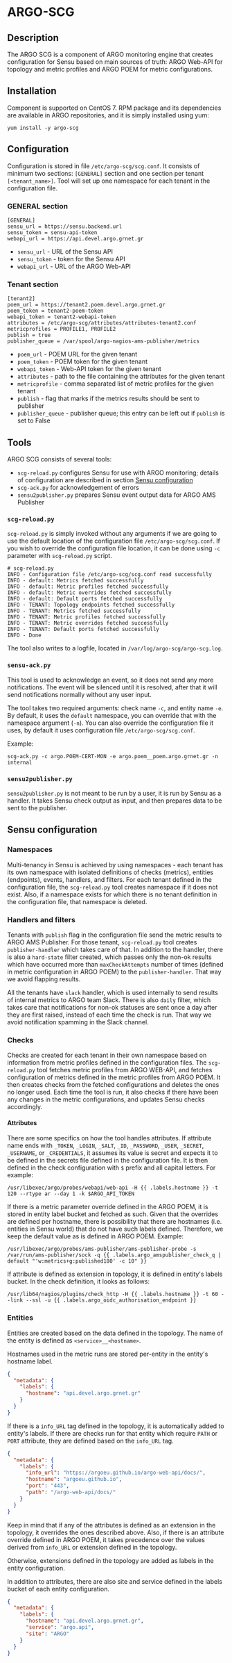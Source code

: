 # ARGO-SCG

## Description

The ARGO SCG is a component of ARGO monitoring engine that creates configuration for Sensu based on main sources of truth: ARGO Web-API for topology and metric profiles and ARGO POEM for metric configurations.

## Installation

Component is supported on CentOS 7. RPM package and its dependencies are available in ARGO repositories, and it is simply installed using yum:

```
yum install -y argo-scg
```

## Configuration

Configuration is stored in file `/etc/argo-scg/scg.conf`. It consists of minimum two sections: `[GENERAL]` section and one section per tenant `[<tenant_name>]`. Tool will set up one namespace for each tenant in the configuration file.

### GENERAL section

```
[GENERAL]
sensu_url = https://sensu.backend.url
sensu_token = sensu-api-token
webapi_url = https://api.devel.argo.grnet.gr
```

* `sensu_url` - URL of the Sensu API
* `sensu_token` - token for the Sensu API
* `webapi_url` - URL of the ARGO Web-API

### Tenant section

```
[tenant2]
poem_url = https://tenant2.poem.devel.argo.grnet.gr
poem_token = tenant2-poem-token
webapi_token = tenant2-webapi-token
attributes = /etc/argo-scg/attributes/attributes-tenant2.conf
metricprofiles = PROFILE1, PROFILE2
publish = true
publisher_queue = /var/spool/argo-nagios-ams-publisher/metrics
```

* `poem_url` - POEM URL for the given tenant
* `poem_token` - POEM token for the given tenant
* `webapi_token` - Web-API token for the given tenant
* `attributes` - path to the file containing the attributes for the given tenant
* `metricprofile` - comma separated list of metric profiles for the given tenant
* `publish` - flag that marks if the metrics results should be sent to publisher
* `publisher_queue` - publisher queue; this entry can be left out if `publish` is set to False

## Tools

ARGO SCG consists of several tools:

* `scg-reload.py` configures Sensu for use with ARGO monitoring; details of configuration are described in section [Sensu configuration](#sensu-configuration)
* `scg-ack.py` for acknowledgement of errors
* `sensu2publisher.py` prepares Sensu event output data for ARGO AMS Publisher

### `scg-reload.py`

`scg-reload.py` is simply invoked without any arguments if we are going to use the default location of the configuration file `/etc/argo-scg/scg.conf`. If you wish to override the configuration file location, it can be done using `-c` parameter with `scg-reload.py` script. 

```
# scg-reload.py 
INFO - Configuration file /etc/argo-scg/scg.conf read successfully
INFO - default: Metrics fetched successfully
INFO - default: Metric profiles fetched successfully
INFO - default: Metric overrides fetched successfully
INFO - default: Default ports fetched successfully
INFO - TENANT: Topology endpoints fetched successfully
INFO - TENANT: Metrics fetched successfully
INFO - TENANT: Metric profiles fetched successfully
INFO - TENANT: Metric overrides fetched successfully
INFO - TENANT: Default ports fetched successfully
INFO - Done
```

The tool also writes to a logfile, located in `/var/log/argo-scg/argo-scg.log`.

### `sensu-ack.py`

This tool is used to acknowledge an event, so it does not send any more notifications. The event will be silenced until it is resolved, after that it will send notifications normally without any user input. 

The tool takes two required arguments: check name `-c`, and entity name `-e`. By default, it uses the `default` namespace, you can override that with the namespace argument (`-n`). You can also override the configuration file it uses, by default it uses configuration file `/etc/argo-scg/scg.conf`.

Example:

```
scg-ack.py -c argo.POEM-CERT-MON -e argo.poem__poem.argo.grnet.gr -n internal
```
### `sensu2publisher.py`

`sensu2publisher.py` is not meant to be run by a user, it is run by Sensu as a handler. It takes Sensu check output as input, and then prepares data to be sent to the publisher.

## Sensu configuration

### Namespaces

Multi-tenancy in Sensu is achieved by using namespaces - each tenant has its own namespace with isolated definitions of checks (metrics), entities (endpoints), events, handlers, and filters. For each tenant defined in the configuration file, the `scg-reload.py` tool creates namespace if it does not exist. Also, if a namespace exists for which there is no tenant definition in the configuration file, that namespace is deleted.

### Handlers and filters

Tenants with `publish` flag in the configuration file send the metric results to ARGO AMS Publisher. For those tenant, `scg-reload.py` tool creates `publisher-handler` which takes care of that. In addition to the handler, there is also a `hard-state` filter created, which passes only the non-ok results which have occurred more than `maxCheckAttempts` number of times (defined in metric configuration in ARGO POEM) to the `publisher-handler`. That way we avoid flapping results.

All the tenants have `slack` handler, which is used internally to send results of internal metrics to ARGO team Slack. There is also `daily` filter, which takes care that notifications for non-ok statuses are sent once a day after they are first raised, instead of each time the check is run. That way we avoid notification spamming in the Slack channel.

### Checks

Checks are created for each tenant in their own namespace based on information from metric profiles defined in the configuration files. The `scg-reload.py` tool fetches metric profiles from ARGO WEB-API, and fetches configuration of metrics defined in the metric profiles from ARGO POEM. It then creates checks from the fetched configurations and deletes the ones no longer used. Each time the tool is run, it also checks if there have been any changes in the metric configurations, and updates Sensu checks accordingly.

#### Attributes

There are some specifics on how the tool handles attributes. If attribute name ends with `_TOKEN`, `_LOGIN`, `_SALT`, `_ID`, `_PASSWORD`, `_USER`, `_SECRET`, `_USERNAME`, or `_CREDENTIALS`, it assumes its value is secret and expects it to be defined in the secrets file defined in the configuration file. It is then defined in the check configuration with `$` prefix and all capital letters. For example:

```
/usr/libexec/argo/probes/webapi/web-api -H {{ .labels.hostname }} -t 120 --rtype ar --day 1 -k $ARGO_API_TOKEN
```

If there is a metric parameter override defined in the ARGO POEM, it is stored in entity label bucket and fetched as such. Given that the overrides are defined per hostname, there is possibility that there are hostnames (i.e. entities in Sensu world) that do not have such labels defined. Therefore, we keep the default value as is defined in ARGO POEM. Example:

```
/usr/libexec/argo/probes/ams-publisher/ams-publisher-probe -s /var/run/ams-publisher/sock -q {{ .labels.argo_amspublisher_check_q | default "'w:metrics+g:published180' -c 10" }}
```

If attribute is defined as extension in topology, it is defined in entity's labels bucket. In the check definition, it looks as follows:

```
/usr/lib64/nagios/plugins/check_http -H {{ .labels.hostname }} -t 60 --link --ssl -u {{ .labels.argo_oidc_authorisation_endpoint }}
```

### Entities

Entities are created based on the data defined in the topology. The name of the entity is defined as `<service>__<hostname>`. 

Hostnames used in the metric runs are stored per-entity in the entity's hostname label.

```json
{
  "metadata": {
    "labels": {
      "hostname": "api.devel.argo.grnet.gr"
    }
  }
}
```

If there is a `info_URL` tag defined in the topology, it is automatically added to entity's labels. If there are checks run for that entity which require `PATH` or `PORT` attribute, they are defined based on the `info_URL` tag.

```json
{
  "metadata": {
    "labels": {
      "info_url": "https://argoeu.github.io/argo-web-api/docs/",
      "hostname": "argoeu.github.io",
      "port": "443",
      "path": "/argo-web-api/docs/"
    }
  }
}
```

Keep in mind that if any of the attributes is defined as an extension in the topology, it overrides the ones described above. Also, if there is an attribute override defined in ARGO POEM, it takes precedence over the values derived from `info_URL` or extension defined in the topology.

Otherwise, extensions defined in the topology are added as labels in the entity configuration.

In addition to attributes, there are also site and service defined in the labels bucket of each entity configuration.

```json
{
  "metadata": {
    "labels": {
      "hostname": "api.devel.argo.grnet.gr",
      "service": "argo.api",
      "site": "ARGO"
    }
  }
}
```
